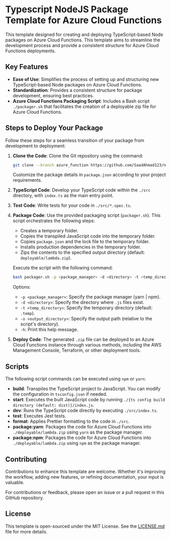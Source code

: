 # Typescript NodeJS Package Template for Azure Cloud Functions

This template designed for creating and deploying TypeScript-based Node packages on Azure Cloud Functions. This template aims to streamline the development process and provide a consistent structure for Azure Cloud Functions deployments.

## Key Features

- **Ease of Use**: Simplifies the process of setting up and structuring new TypeScript-based Node packages on Azure Cloud Functions.
- **Standardization**: Provides a consistent structure for package development, ensuring best practices.
- **Azure Cloud Functions Packaging Script**: Includes a Bash script `./packager.sh` that facilitates the creation of a deployable zip file for Azure Cloud Functions.

## Steps to Deploy Your Package

Follow these steps for a seamless transition of your package from development to deployment:

1. **Clone the Code**: Clone the Git repository using the command:
   ```bash
   git clone --branch azure_function https://github.com/SaadAhmad123/npm-package-template.git
   ```
   Customize the package details in `package.json` according to your project requirements.

2. **TypeScript Code**: Develop your TypeScript code within the `./src` directory, with `index.ts` as the main entry point.

3. **Test Code**: Write tests for your code in `./src/*.spec.ts`.

4. **Package Code**: Use the provided packaging script (`packager.sh`). This script orchestrates the following steps:
   - Creates a temporary folder.
   - Copies the transpiled JavaScript code into the temporary folder.
   - Copies `package.json` and the lock file to the temporary folder.
   - Installs production dependencies in the temporary folder.
   - Zips the contents to the specified output directory (default: `deployable/lambda.zip`).

   Execute the script with the following command:
   ```bash
   bash packager.sh -p <package_manager> -d <directory> -t <temp_directory> -o <output_directory>
   ```
   Options:
   - `-p <package_manager>`: Specify the package manager (yarn | npm).
   - `-d <directory>`: Specify the directory where `.js` files exist.
   - `-t <temp_directory>`: Specify the temporary directory (default: `.temp`).
   - `-o <output_directory>`: Specify the output path (relative to the script's directory).
   - `-h`: Print this help message.

5. **Deploy Code**: The generated `.zip` file can be deployed to an Azure Cloud Functions instance through various methods, including the AWS Management Console, Terraform, or other deployment tools.

## Scripts

The following script commands can be executed using `npm` or `yarn`:

- **build**: Transpiles the TypeScript project to JavaScript. You can modify the configuration in `tsconfig.json` if needed.
- **start**: Executes the built JavaScript code by running `./{ts config build directory (default: dist)}/index.js`.
- **dev**: Runs the TypeScript code directly by executing `./src/index.ts`.
- **test**: Executes Jest tests.
- **format**: Applies Prettier formatting to the code in `./src`.
- **package:yarn**: Packages the code for Azure Cloud Functions into `./deployable/lambda.zip` using `yarn` as the package manager.
- **package:npm**: Packages the code for Azure Cloud Functions into `./deployable/lambda.zip` using `npm` as the package manager.

## Contributing

Contributions to enhance this template are welcome. Whether it's improving the workflow, adding new features, or refining documentation, your input is valuable.

For contributions or feedback, please open an issue or a pull request in this GitHub repository.

## License

This template is open-sourced under the MIT License. See the [LICENSE.md](/LICENSE.md) file for more details.